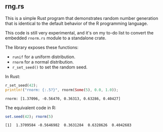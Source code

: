## rng.rs

This is a simple Rust program that demonstrates random number generation that is identical to the default behavior of the R programming language.

This code is still very experimental, and it's on my to-do list to convert the embedded `rnorm.rs` module to a standalone crate.

The library exposes these functions:

- `runif` for a uniform distribution.
- `rnorm` for a normal distribution.
- `r_set_seed()` to set the random seed.


In Rust:

```rust
r_set_seed(42);
println!("rnorm: {:.5?}", rnorm(Some(5), 0.0, 1.0));
```

```
rnorm: [1.37096, -0.56470, 0.36313, 0.63286, 0.40427]
```

The equivalent code in R:

``` R
set.seed(42); rnorm(5)
```

```
[1]  1.3709584 -0.5646982  0.3631284  0.6328626  0.4042683
```